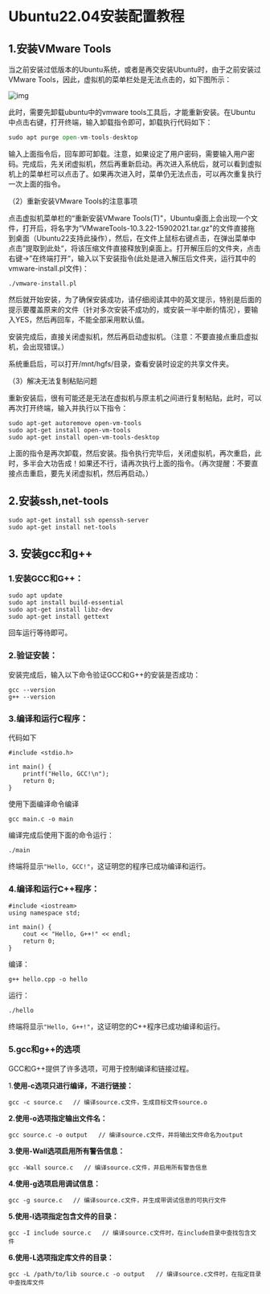 # Ubuntu22.04安装配置教程

## 1.安装VMware Tools

当之前安装过低版本的Ubuntu系统，或者是再交安装Ubuntu时，由于之前安装过VMware Tools，因此，虚拟机的菜单栏处是无法点击的，如下图所示：

![img](https://pic2.zhimg.com/v2-a79146ea7bda51b42cb644b1fcde17cf_b.jpg)

此时，需要先卸载ubuntu中的vmware tools工具后，才能重新安装。在Ubuntu中点击右键，打开终端，输入卸载指令即可，卸载执行代码如下：

```python
sudo apt purge open-vm-tools-desktop
```

输入上面指令后，回车即可卸载。注意，如果设定了用户密码，需要输入用户密码。完成后，先关闭虚拟机，然后再重新启动。再次进入系统后，就可以看到虚拟机上的菜单栏可以点击了。如果再次进入时，菜单仍无法点击，可以再次重复执行一次上面的指令。

（2）重新安装VMware Tools的注意事项

点击虚拟机菜单栏的“重新安装VMware Tools(T)"，Ubuntu桌面上会出现一个文件，打开后，将名字为“VMwareTools-10.3.22-15902021.tar.gz"的文件直接拖到桌面（Ubuntu22支持此操作），然后，在文件上鼠标右键点击，在弹出菜单中点击”提取到此处“，将该压缩文件直接释放到桌面上。打开解压后的文件夹，点击右键->”在终端打开“，输入以下安装指令(此处是进入解压后文件夹，运行其中的vmware-install.pl文件)：

```text
./vmware-install.pl
```

然后就开始安装，为了确保安装成功，请仔细阅读其中的英文提示，特别是后面的提示要覆盖原来的文件（针对多次安装不成功的，或安装一半中断的情况），要输入YES，然后再回车，不能全部采用默认值。

安装完成后，直接关闭虚拟机，然后再启动虚拟机。（注意：不要直接点重启虚拟机，会出现错误。）

系统重启后，可以打开/mnt/hgfs/目录，查看安装时设定的共享文件夹。

（3）解决无法复制粘贴问题

重新安装后，很有可能还是无法在虚拟机与原主机之间进行复制粘贴，此时，可以再次打开终端，输入并执行以下指令：

```python3
sudo apt-get autoremove open-vm-tools
sudo apt-get install open-vm-tools
sudo apt-get install open-vm-tools-desktop
```

上面的指令是再次卸载，然后安装。指令执行完毕后，关闭虚拟机，再次重启，此时，多半会大功告成！如果还不行，请再次执行上面的指令。（再次提醒：不要直接点击重启，要先关闭虚拟机，然后再启动。）

## 2.安装ssh,net-tools

```
sudo apt-get install ssh openssh-server
sudo apt-get install net-tools
```

## 3. 安装gcc和g++

### 1.安装GCC和G++：

```
sudo apt update
sudo apt install build-essential
sudo apt-get install libz-dev
sudo apt-get install gettext
```

回车运行等待即可。

### 2.验证安装：

安装完成后，输入以下命令验证GCC和G++的安装是否成功：

```
gcc --version
g++ --version
```

### 3.编译和运行C程序：

代码如下

```
#include <stdio.h>

int main() {
    printf("Hello, GCC!\n");
    return 0;
}
```

使用下面编译命令编译

```
gcc main.c -o main
```

编译完成后使用下面的命令运行：

```
./main
```

终端将显示`"Hello, GCC!"`，这证明您的程序已成功编译和运行。

### 4.编译和运行C++程序：

```
#include <iostream>
using namespace std;

int main() {
    cout << "Hello, G++!" << endl;
    return 0;
}
```

编译：

```
g++ hello.cpp -o hello
```

运行：

```
./hello
```

终端将显示`"Hello, G++!"`，这证明您的C++程序已成功编译和运行。

###  5.gcc和g++的选项

GCC和G++提供了许多选项，可用于控制编译和链接过程。

1.**使用-c选项只进行编译，不进行链接：**

```
gcc -c source.c   // 编译source.c文件，生成目标文件source.o
```

**2.使用-o选项指定输出文件名：**

```
gcc source.c -o output   // 编译source.c文件，并将输出文件命名为output
```

**3.使用-Wall选项启用所有警告信息：**

```
gcc -Wall source.c   // 编译source.c文件，并启用所有警告信息
```

**4.使用-g选项启用调试信息：**

```
gcc -g source.c   // 编译source.c文件，并生成带调试信息的可执行文件
```

**5.使用-I选项指定包含文件的目录：**

```
gcc -I include source.c   // 编译source.c文件时，在include目录中查找包含文件
```

**6.使用-L选项指定库文件的目录：**

```
gcc -L /path/to/lib source.c -o output   // 编译source.c文件时，在指定目录中查找库文件
```



## 